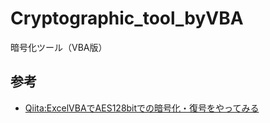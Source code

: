 # Cryptographic_tool_byVBA

暗号化ツール（VBA版）

## 参考

- [Qiita:ExcelVBAでAES128bitでの暗号化・復号をやってみる](https://qiita.com/shela/items/a41d13d832e16cab9f5c)
